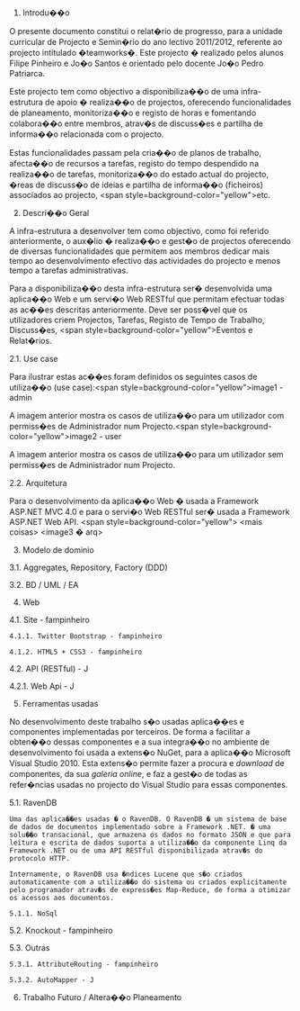 1.	Introdu��o

 O presente documento constitui o relat�rio de progresso, para a unidade curricular de Projecto e Semin�rio do ano lectivo 2011/2012, referente ao projecto intitulado �teamworks�. Este projecto � realizado pelos alunos Filipe Pinheiro e Jo�o Santos e orientado pelo docente Jo�o Pedro Patriarca.
 
 Este projecto tem como objectivo a disponibiliza��o de uma infra-estrutura de apoio � realiza��o de projectos, oferecendo funcionalidades de planeamento, monitoriza��o e registo de horas e fomentando colabora��o entre membros, atrav�s de discuss�es e partilha de informa��o relacionada com o projecto.
 
 Estas funcionalidades passam pela cria��o de planos de trabalho, afecta��o de recursos a tarefas, registo do tempo despendido na realiza��o de tarefas, monitoriza��o do estado actual do projecto, �reas de discuss�o de ideias e partilha de informa��o (ficheiros) associados ao projecto, <span style=background-color="yellow">etc</span>.

2.	Descri��o Geral

 A infra-estrutura a desenvolver tem como objectivo, como foi referido anteriormente, o aux�lio � realiza��o e gest�o de projectos oferecendo de diversas funcionalidades que permitem aos membros dedicar mais tempo ao desenvolvimento efectivo das actividades do projecto e menos tempo a tarefas administrativas.

 Para a disponibiliza��o desta infra-estrutura ser� desenvolvida uma aplica��o Web e um servi�o Web RESTful que permitam efectuar todas as ac��es descritas anteriormente. Deve ser poss�vel que os utilizadores criem Projectos, Tarefas, Registo de Tempo de Trabalho, Discuss�es, <span style=background-color="yellow">Eventos e Relat�rios</span>.

 2.1. Use case

 Para ilustrar estas ac��es foram definidos os seguintes casos de utiliza��o (use case):<span style=background-color="yellow">image1 - admin</span>

 A imagem anterior mostra os casos de utiliza��o para um utilizador com permiss�es de Administrador num Projecto.<span style=background-color="yellow">image2 - user</span>

 A imagem anterior mostra os casos de utiliza��o para um utilizador sem permiss�es de Administrador num Projecto.

 2.2. Arquitetura

 Para o desenvolvimento da aplica��o Web � usada a Framework ASP.NET MVC 4.0 e para o servi�o Web RESTful ser� usada a Framework ASP.NET Web API.
 <span style=background-color="yellow">
 &lt;mais coisas&gt;
 &lt;image3 � arq&gt;
 </span>

3.	Modelo de dominio

 3.1. Aggregates, Repository, Factory (DDD)

 3.2. BD / UML / EA

4.	Web

 4.1. Site - fampinheiro

    4.1.1. Twitter Bootstrap - fampinheiro
	
    4.1.2. HTML5 + CSS3 - fampinheiro
 
 4.2. API (RESTful) - J

 4.2.1. Web Api - J

5.	Ferramentas usadas
 
 No desenvolvimento deste trabalho s�o usadas aplica��es e componentes implementadas por terceiros. De forma a facilitar a obten��o dessas componentes e a sua integra��o no ambiente de desenvolvimento foi usada a extens�o NuGet, para a aplica��o Microsoft Visual Studio 2010. Esta extens�o permite fazer a procura e <i>download</i> de componentes, da sua <i>galeria online</i>, e faz a gest�o de todas as refer�ncias usadas no projecto do Visual Studio para essas componentes.

 5.1. RavenDB
 
	Uma das aplica��es usadas � o RavenDB. O RavenDB � um sistema de base de dados de documentos implementado sobre a Framework .NET. � uma solu��o transacional, que armazena os dados no formato JSON e que para leitura e escrita de dados suporta a utiliza��o da componente Linq da Framework .NET ou de uma API RESTful disponibilizada atrav�s do protocolo HTTP.
	
	Internamente, o RavenDB usa �ndices Lucene que s�o criados automaticamente com a utiliza��o do sistema ou criados explicitamente pelo programador atrav�s de express�es Map-Reduce, de forma a otimizar os acessos aos documentos.
		
    5.1.1. NoSql

 5.2. Knockout - fampinheiro

 5.3. Outras

    5.3.1. AttributeRouting - fampinheiro

    5.3.2. AutoMapper - J

6.	Trabalho Futuro / Altera��o Planeamento


